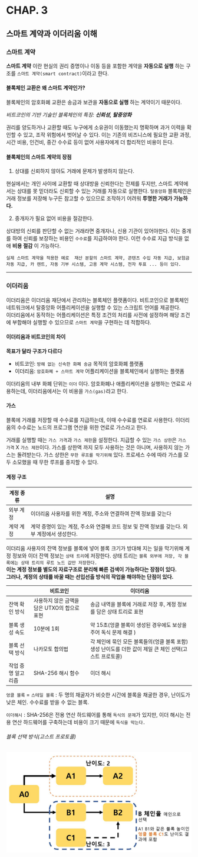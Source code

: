 # CHAP. 3
## 스마트 계약과 이더리움 이해

### 스마트 계약
**스마트 계약** 이란  현실의 권리 증명이나 이동 등을 포함한 계약을 **자동으로 실행** 하는 구조를 `스마트 계약(smart contract)`이라고 한다.  

#### 블록체인 교환은 왜 스마트 계약인가?
블록체인의 암호화폐 교환은 송금과 보관을 **자동으로 실행** 하는 계약이기 때문이다.  


*비트코인의 기반 기술인 블록체인의 특징: **신뢰성, 탈중앙화***  

권리를  양도하거나 교환할 때도 누구에게 소유권이 이동했는지 명확하며 과거 이력을 확인할 수 있고, 조작 위험에서 벗어날 수 있다. 이는 기존의 비즈니스에 필요한 교환 과정, 시간 비용, 인건비, 중간 수수료 등이 없어 사용자에게 더 합리적인 비용이 든다.

#### 블록체인의 스마트 계약의 장점
1. 상대를 신뢰하지 않아도 거래에 문제가 발생하지 않는다.  

현실에서는 개인 사이에 교환할 때 상대방을 신뢰한다는 전제를 두지만, 스마트 계약에서는 상대를 못 믿더라도 신뢰할 수 있는 거래를 자동으로 실행한다. `탈중앙화` 블록체인은 거래 정보를 저장해 누구든 참고할 수 있으므로 조작하기 어려워 **투명한 거래가 가능하다.**  

2. 중개자가 필요 없어 비용을 절감한다.  

상대방의 신뢰를 판단할 수 없는 거래라면 중개자나, 신용 기관이 있어야한다. 이는 중개를 하여 신뢰를 보장하는 비용인 `수수료`를 지급하여야 한다. 이런 수수료 지급 방식을 없애 **비용 절감** 이 가능하다.
```
실제 스마트 계약을 적용한 예로  재산 분할의 스마트 계약, 콘텐츠 수입 자동 지급, 보험금 자동 지급, 카 렌트, 자동 기부 시스템, 고용 계약 시스템, 전자 투표 ... 등이 있다.
```
--------
### 이더리움
이더리움은 이더리움 재단에서 관리하는 블록체인 플랫폼이다. 비트코인으로 블록체인 네트워크에서 탈중앙화 어플리케이션을 실행할 수 있는 스크립트 언어를 제공한다.  
이더리움에서 동작하는 어플리케이션은 특정 조건의 처리를 사전에 설정하며 해당 조건에 부합해야 실행할 수 있으므로 `스마트 계약`을 구현하는 데 적합하다.

#### 이더리움과 비트코인의 차이
**목표가 달라 구조가 다르다**
- 비트코인: `방해 없는 신속한 화폐 송금` 목적의 암호화폐 플랫폼
- 이더리움: `암호화폐 + 스마트 계약` 어플리케이션을 블록체인에서 실행하는 플랫폼

이더리움의 내부 화폐 단위는 `이더` 이다. 암호화폐나 애플리케이션을 실행하는 연료로 사용하는데, 이더리움에서는 이 비용을 `가스(gas)`라고 한다.

#### 가스
블록에 거래를 저장할 때 수수료를 지급하는데, 이때 수수료를 연료로 사용한다. 이더리움의 수수료는 노드의 프로그램 연산을 위한 연료로 가스라고 한다.  

거래를 실행할 때는 `가스 가격`과 `가스 제한`을 설정한다. 지급할 수 있는 `가스 상한`은 `가스 가격` X `가스 제한`이다.
가스를 상한액 까지 모두 사용하는 것은 아니며, 사용하지 않는 가스는 돌려받는다.
가스 상한은 `무한 루프를 막기위해` 있다. 프로세스 수에 따라 가스를 모두 소모했을 때 무한 루프를 중지할 수 있다.

#### 계정 구조
|계정 종류 | 설명 |
|---|---|
|외부 계정 | 이더리움 사용자를 위한 계정, 주소와 연결하여 잔액 정보를 갖는다 |
| 계약 계정 | 계약 증명이 있는 계정, 주소와 연결해 코드 정보 및 잔액 정보를 갖는다. 외부 계정에서 생성한다.|


이더리움 사용자의 잔액 정보를 블록에 넣어 블록 크기가 방대해 지는 일을 막기위해 계정 정보와 이더 잔액 정보는 `상태 트리`에 저장한다.  상태 트리는 `블록 외부에 저장, 각 블록에는 상태 트리의 루트 노드 값만 저장한다.`  
**이는 계정 정보를 별도의 자료구조로 분리해 빠른 검색이 가능하다는 장점이 있다.**  
 **그러나, 계정의 상태를 바꿀 때는 선입선출 방식의 작업을 해야하는 단점이 있다.**


| | 비트코인 | 이더리움 |
|---|---|---|
|잔액 확인 방식|사용하지 않은 금액을 담은 UTXO의 합으로 표현 |송금 내역을 블록에 거래로 저장 후, 계정 정보를 담은 상태 트리로 표현 |
|블록 생성 속도| 10분에 1회|약 15초(엉클 블록이 생성된 경우에도 보상을 주어 독식 문제 해결 ) |
|블록 선택 방식 |나카모토 합의법 |각 체인에 묶인 모든 블록들의(엉클 블록 포함) 생성 난이도를 더한 값이 제일 큰 체인 선택(고스트 프로토콜) |
| 작업 증명 알고리즘|SHA-256 해시 함수 |이더 해시 |

`엉클 블록` = `스테일 블록` : 두 명의 채굴자가 비슷한 시간에 블록을 채굴한 경우, 난이도가 낮은 체인. 수수료를 받을 수 없는 블록.  

`이더해시` : SHA-256은 전용 연산 하드웨어를 통해 `독식의 문제`가 있지만, 이더 해시는 전용 연산 하드웨어를 구축하는데 비용이 크기 때문에 `독식을 막는다.`

###### 블록 선택 방식(고스트 프로토콜)
![블록선택방식](./select.JPG)
